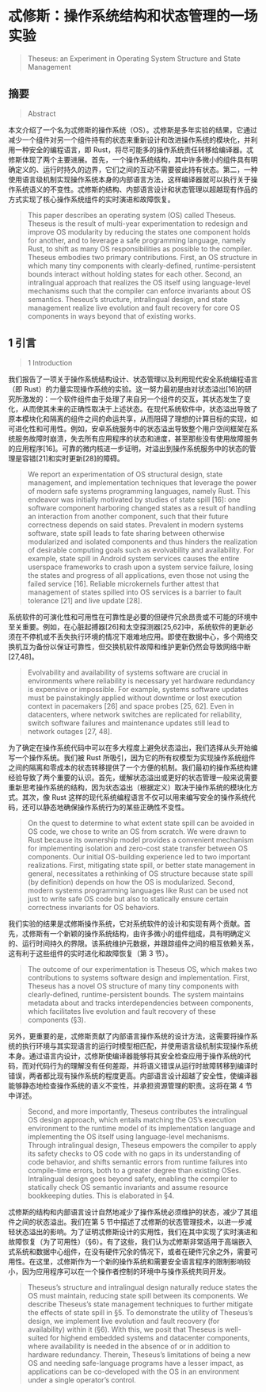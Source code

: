 ﻿# 忒修斯：操作系统结构和状态管理的一场实验

> Theseus: an Experiment in Operating System Structure and State Management

## 摘要

> Abstract

本文介绍了一个名为忒修斯的操作系统（OS）。忒修斯是多年实验的结果，它通过减少一个组件对另一个组件持有的状态来重新设计和改进操作系统的模块化，并利用一种安全的编程语言，即 Rust，将尽可能多的操作系统责任转移给编译器。忒修斯体现了两个主要进展。首先，一个操作系统结构，其中许多微小的组件具有明确定义的、运行时持久的边界，它们之间的互动不需要彼此持有状态。第二，一种使用语言级机制实现操作系统本身的内部语言方法，这样编译器就可以执行关于操作系统语义的不变性。忒修斯的结构、内部语言设计和状态管理以超越现有作品的方式实现了核心操作系统组件的实时演进和故障恢复。

> This paper describes an operating system (OS) called Theseus. Theseus is the result of multi-year experimentation to redesign and improve OS modularity by reducing the states one component holds for another, and to leverage a safe programming language, namely Rust, to shift as many OS responsibilities as possible to the compiler. Theseus embodies two primary contributions. First, an OS structure in which many tiny components with clearly-defined, runtime-persistent bounds interact without holding states for each other. Second, an intralingual approach that realizes the OS itself using language-level mechanisms such that the compiler can enforce invariants about OS semantics. Theseus’s structure, intralingual design, and state management realize live evolution and fault recovery for core OS components in ways beyond that of existing works.

## 1 引言

> 1 Introduction

我们报告了一项关于操作系统结构设计、状态管理以及利用现代安全系统编程语言（即 Rust）的力量实现操作系统的实验。这一努力最初是由对状态溢出\[16\]的研究所激发的：一个软件组件由于处理了来自另一个组件的交互，其状态发生了变化，从而使其未来的正确性取决于上述状态。在现代系统软件中，状态溢出导致了原本模块化和隔离的组件之间的命运共享，从而阻碍了理想的计算目标的实现，如可进化性和可用性。例如，安卓系统服务中的状态溢出导致整个用户空间框架在系统服务故障时崩溃，失去所有应用程序的状态和进度，甚至那些没有使用故障服务的应用程序\[16\]。可靠的微内核进一步证明，对溢出到操作系统服务中的状态的管理是容错\[21\]和实时更新\[28\]的障碍。

> We report an experimentation of OS structural design, state management, and implementation techniques that leverage the power of modern safe systems programming languages, namely Rust. This endeavor was initially motivated by studies of state spill \[16\]: one software component harboring changed states as a result of handling an interaction from another component, such that their future correctness depends on said states. Prevalent in modern systems software, state spill leads to fate sharing between otherwise modularized and isolated components and thus hinders the realization of desirable computing goals such as evolvability and availability. For example, state spill in Android system services causes the entire userspace frameworks to crash upon a system service failure, losing the states and progress of all applications, even those not using the failed service \[16\]. Reliable microkernels further attest that management of states spilled into OS services is a barrier to fault tolerance \[21\] and live update \[28\].

系统软件的可演化性和可用性在可靠性是必要的但硬件冗余昂贵或不可能的环境中至关重要。例如，在心脏起搏器\[26\]和太空探测器\[25,62\]中，系统软件的更新必须在不停机或不丢失执行环境的情况下艰难地应用。即使在数据中心，多个网络交换机互为备份以保证可靠性，但交换机软件故障和维护更新仍然会导致网络中断\[27,48\]。

> Evolvability and availability of systems software are crucial in environments where reliability is necessary yet hardware redundancy is expensive or impossible. For example, systems software updates must be painstakingly applied without downtime or lost execution context in pacemakers \[26\] and space probes \[25, 62\]. Even in datacenters, where network switches are replicated for reliability, switch software failures and maintenance updates still lead to network outages \[27, 48\].

为了确定在操作系统代码中可以在多大程度上避免状态溢出，我们选择从头开始编写一个操作系统。我们被 Rust 所吸引，因为它的所有权模型为实现操作系统组件之间的隔离和零成本的状态转移提供了一个方便的机制。我们最初的操作系统构建经验导致了两个重要的认识。首先，缓解状态溢出或更好的状态管理一般来说需要重新思考操作系统的结构，因为状态溢出（根据定义）取决于操作系统的模块化方式。其次，像 Rust 这样的现代系统编程语言不仅可以用来编写安全的操作系统代码，还可以静态地确保操作系统行为的某些正确性不变性。

> On the quest to determine to what extent state spill can be avoided in OS code, we chose to write an OS from scratch. We were drawn to Rust because its ownership model provides a convenient mechanism for implementing isolation and zero-cost state transfer between OS components. Our initial OS-building experience led to two important realizations. First, mitigating state spill, or better state management in general, necessitates a rethinking of OS structure because state spill (by definition) depends on how the OS is modularized. Second, modern systems programming languages like Rust can be used not just to write safe OS code but also to statically ensure certain correctness invariants for OS behaviors.

我们实验的结果是忒修斯操作系统，它对系统软件的设计和实现有两个贡献。首先，忒修斯有一个新颖的操作系统结构，由许多微小的组件组成，具有明确定义的、运行时间持久的界限。该系统维护元数据，并跟踪组件之间的相互依赖关系，这有利于这些组件的实时进化和故障恢复（第 3 节）。

> The outcome of our experimentation is Theseus OS, which makes two contributions to systems software design and implementation. First, Theseus has a novel OS structure of many tiny components with clearly-defined, runtime-persistent bounds. The system maintains metadata about and tracks interdependencies between components, which facilitates live evolution and fault recovery of these components (§3).

另外，更重要的是，忒修斯贡献了内部语言操作系统的设计方法，这需要将操作系统的执行环境与其实现语言的运行时模型相匹配，并使用语言级机制实现操作系统本身。通过语言内设计，忒修斯使编译器能够将其安全检查应用于操作系统的代码，而对代码行为的理解没有任何差距，并将语义错误从运行时故障转移到编译时错误，两者都比现有操作系统的程度更高。内部语言设计超越了安全性，使编译器能够静态地检查操作系统的语义不变性，并承担资源管理的职责。这将在第 4 节中详述。

> Second, and more importantly, Theseus contributes the intralingual OS design approach, which entails matching the OS’s execution environment to the runtime model of its implementation language and implementing the OS itself using language-level mechanisms. Through intralingual design, Theseus empowers the compiler to apply its safety checks to OS code with no gaps in its understanding of code behavior, and shifts semantic errors from runtime failures into compile-time errors, both to a greater degree than existing OSes. Intralingual design goes beyond safety, enabling the compiler to statically check OS semantic invariants and assume resource bookkeeping duties. This is elaborated in §4.

忒修斯的结构和内部语言设计自然地减少了操作系统必须维护的状态，减少了其组件之间的状态溢出。我们在第 5 节中描述了忒修斯的状态管理技术，以进一步减轻状态溢出的影响。为了证明忒修斯设计的实用性，我们在其中实现了实时演进和故障恢复（为了可用性）（§6）。有了这些，我们认为忒修斯非常适用于高端嵌入式系统和数据中心组件，在没有硬件冗余的情况下，或者在硬件冗余之外，需要可用性。在这里，忒修斯作为一个新的操作系统和需要安全语言程序的限制影响较小，因为应用程序可以在一个操作者控制的环境中与操作系统共同开发。

> Theseus’s structure and intralingual design naturally reduce states the OS must maintain, reducing state spill between its components. We describe Theseus’s state management techniques to further mitigate the effects of state spill in §5. To demonstrate the utility of Theseus’s design, we implement live evolution and fault recovery (for availability) within it (§6). With this, we posit that Theseus is well-suited for highend embedded systems and datacenter components, where availability is needed in the absence of or in addition to hardware redundancy. Therein, Theseus’s limitations of being a new OS and needing safe-language programs have a lesser impact, as applications can be co-developed with the OS in an environment under a single operator’s control.
